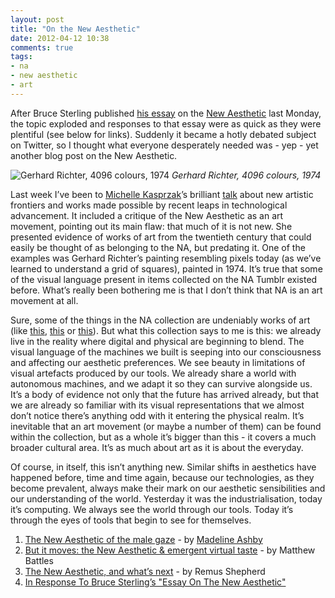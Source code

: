 ```yaml
---
layout: post
title: "On the New Aesthetic"
date: 2012-04-12 10:38
comments: true
tags: 
- na
- new aesthetic
- art
---
```

After Bruce Sterling published [his essay][1] on the [New Aesthetic][2] last Monday, the topic exploded and responses to that essay were as quick as they were plentiful (see below for links). Suddenly it became a hotly debated subject on Twitter, so I thought what everyone desperately needed was - yep - yet another blog post on the New Aesthetic.

![Gerhard Richter, 4096 colours, 1974](http://www.g-truc.net/post/0448-3.jpg)
_Gerhard Richter, 4096 colours, 1974_

Last week I’ve been to [Michelle Kasprzak][5]’s brilliant [talk][12] about new artistic frontiers and works made possible by recent leaps in technological advancement. It included a critique of the New Aesthetic as an art movement, pointing out its main flaw: that much of it is not new. She presented evidence of works of art from the twentieth century that could easily be thought of as belonging to the NA, but predating it. One of the examples was Gerhard Richter’s painting resembling pixels today (as we’ve learned to understand a grid of squares), painted in 1974. It’s true that some of the visual language present in items collected on the NA Tumblr existed before. What’s really been bothering me is that I don’t think that NA is an art movement at all.

Sure, some of the things in the NA collection are undeniably works of art (like [this][9], [this][10] or [this][11]). But what this collection says to me is this: we already live in the reality where digital and physical are beginning to blend. The visual language of the machines we built is seeping into our consciousness and affecting our aesthetic preferences. We see beauty in limitations of visual artefacts produced by our tools. We already share a world with autonomous machines, and we adapt it so they can survive alongside us. It’s a body of evidence not only that the future has arrived already, but that we are already so familiar with its visual representations that we almost don’t notice there’s anything odd with it entering the physical realm.  It’s inevitable that an art movement (or maybe a number of them) can be found within the collection, but as a whole it’s bigger than this - it covers a much broader cultural area. It’s as much about art as it is about the everyday.

Of course, in itself, this isn’t anything new. Similar shifts in aesthetics have happened before, time and time again, because our technologies, as they become prevalent, always make their mark on our aesthetic sensibilities and our understanding of the world. Yesterday it was the industrialisation, today it’s computing. We always see the world through our tools. Today it’s through the eyes of tools that begin to see for themselves.


1. [The New Aesthetic of the male gaze][3] - by [Madeline Ashby][4]
2. [But it moves: the New Aesthetic & emergent virtual taste][7] - by Matthew Battles
3. [The New Aesthetic, and what’s next][6] - by Remus Shepherd
4. [In Response To Bruce Sterling’s "Essay On The New Aesthetic"][8]


[1]: http://www.wired.com/beyond_the_beyond/2012/04/an-essay-on-the-new-aesthetic/
[2]: http://new-aesthetic.tumblr.com/
[3]: http://madelineashby.com/?p=1198
[4]: http://madelineashby.com/
[5]: http://michelle.kasprzak.ca/blog/
[6]: http://remus-shepherd.livejournal.com/354140.html
[7]: http://metalab.harvard.edu/2012/04/but-it-moves-the-new-aesthetic-emergent-virtual-taste/
[8]: http://www.thecreatorsproject.com/blog/in-response-to-bruce-sterlings-essay-on-the-new-aesthetic
[9]: http://new-aesthetic.tumblr.com/post/16174636454/the-project-was-based-on-data-i-gathered-by-taking
[10]: http://new-aesthetic.tumblr.com/post/17163297795/investigating-the-rotation-of-data-these
[11]: http://new-aesthetic.tumblr.com/post/20895023430/cardboard-papercraft-sculpture-created-from-3d
[12]: http://www.lighthouse.org.uk/programme/monthly-talk-michelle-kasprzak?query=kasprzak
